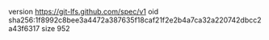 version https://git-lfs.github.com/spec/v1
oid sha256:1f8992c8bee3a4472a387635f18caf21f2e2b4a7ca32a220742dbcc2a43f6317
size 952
